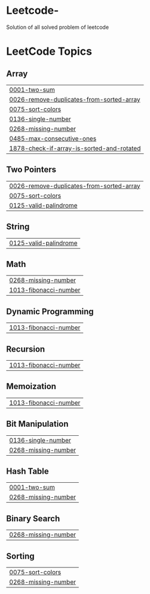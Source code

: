 # Leetcode-
Solution of all solved problem of leetcode 

<!---LeetCode Topics Start-->
# LeetCode Topics
## Array
|  |
| ------- |
| [0001-two-sum](https://github.com/Pranaychirde/Leetcode-/tree/master/0001-two-sum) |
| [0026-remove-duplicates-from-sorted-array](https://github.com/Pranaychirde/Leetcode-/tree/master/0026-remove-duplicates-from-sorted-array) |
| [0075-sort-colors](https://github.com/Pranaychirde/Leetcode-/tree/master/0075-sort-colors) |
| [0136-single-number](https://github.com/Pranaychirde/Leetcode-/tree/master/0136-single-number) |
| [0268-missing-number](https://github.com/Pranaychirde/Leetcode-/tree/master/0268-missing-number) |
| [0485-max-consecutive-ones](https://github.com/Pranaychirde/Leetcode-/tree/master/0485-max-consecutive-ones) |
| [1878-check-if-array-is-sorted-and-rotated](https://github.com/Pranaychirde/Leetcode-/tree/master/1878-check-if-array-is-sorted-and-rotated) |
## Two Pointers
|  |
| ------- |
| [0026-remove-duplicates-from-sorted-array](https://github.com/Pranaychirde/Leetcode-/tree/master/0026-remove-duplicates-from-sorted-array) |
| [0075-sort-colors](https://github.com/Pranaychirde/Leetcode-/tree/master/0075-sort-colors) |
| [0125-valid-palindrome](https://github.com/Pranaychirde/Leetcode-/tree/master/0125-valid-palindrome) |
## String
|  |
| ------- |
| [0125-valid-palindrome](https://github.com/Pranaychirde/Leetcode-/tree/master/0125-valid-palindrome) |
## Math
|  |
| ------- |
| [0268-missing-number](https://github.com/Pranaychirde/Leetcode-/tree/master/0268-missing-number) |
| [1013-fibonacci-number](https://github.com/Pranaychirde/Leetcode-/tree/master/1013-fibonacci-number) |
## Dynamic Programming
|  |
| ------- |
| [1013-fibonacci-number](https://github.com/Pranaychirde/Leetcode-/tree/master/1013-fibonacci-number) |
## Recursion
|  |
| ------- |
| [1013-fibonacci-number](https://github.com/Pranaychirde/Leetcode-/tree/master/1013-fibonacci-number) |
## Memoization
|  |
| ------- |
| [1013-fibonacci-number](https://github.com/Pranaychirde/Leetcode-/tree/master/1013-fibonacci-number) |
## Bit Manipulation
|  |
| ------- |
| [0136-single-number](https://github.com/Pranaychirde/Leetcode-/tree/master/0136-single-number) |
| [0268-missing-number](https://github.com/Pranaychirde/Leetcode-/tree/master/0268-missing-number) |
## Hash Table
|  |
| ------- |
| [0001-two-sum](https://github.com/Pranaychirde/Leetcode-/tree/master/0001-two-sum) |
| [0268-missing-number](https://github.com/Pranaychirde/Leetcode-/tree/master/0268-missing-number) |
## Binary Search
|  |
| ------- |
| [0268-missing-number](https://github.com/Pranaychirde/Leetcode-/tree/master/0268-missing-number) |
## Sorting
|  |
| ------- |
| [0075-sort-colors](https://github.com/Pranaychirde/Leetcode-/tree/master/0075-sort-colors) |
| [0268-missing-number](https://github.com/Pranaychirde/Leetcode-/tree/master/0268-missing-number) |
<!---LeetCode Topics End-->